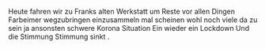 Heute fahren wir zu Franks alten Werkstatt um Reste vor allen Dingen Farbeimer wegzubringen einzusammeln mal scheinen wohl noch viele da zu sein ja ansonsten schwere Korona Situation Ein wieder ein Lockdown Und die Stimmung Stimmung sinkt .
